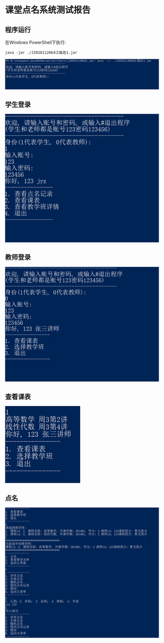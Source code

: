 # 课堂点名系统测试报告

## 程序运行

在Windows PowerShell下执行:
```
java -jar ./J2018112664江胤佐1.jar
```
![start.png](./start.png)

## 学生登录

![login.png](./student_login.png)

## 教师登录

![login.png](./teacher_login.png)

## 查看课表
![show_schedule.png](./show_schedule.png)

## 点名
![rollcall.png](./rollcall.png)